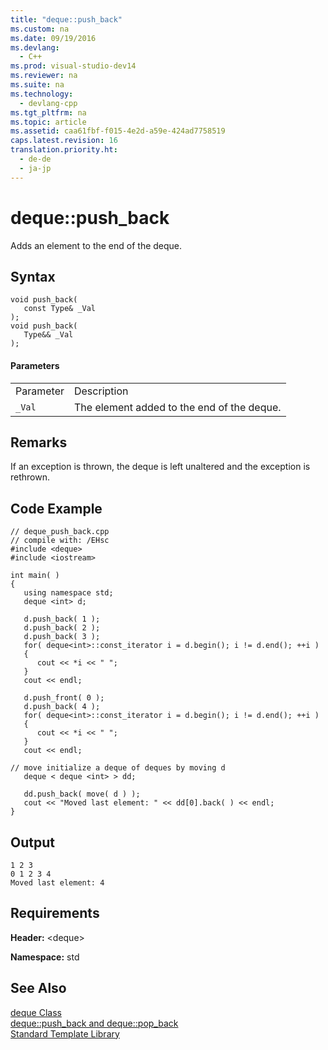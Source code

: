 ```yaml
---
title: "deque::push_back"
ms.custom: na
ms.date: 09/19/2016
ms.devlang: 
  - C++
ms.prod: visual-studio-dev14
ms.reviewer: na
ms.suite: na
ms.technology: 
  - devlang-cpp
ms.tgt_pltfrm: na
ms.topic: article
ms.assetid: caa61fbf-f015-4e2d-a59e-424ad7758519
caps.latest.revision: 16
translation.priority.ht: 
  - de-de
  - ja-jp
---
```

# deque::push_back
Adds an element to the end of the deque.  
  
## Syntax  
  
```  
void push_back(  
   const Type& _Val  
);  
void push_back(  
   Type&& _Val  
);  
```  
  
#### Parameters  
  
|||  
|-|-|  
|Parameter|Description|  
|`_Val`|The element added to the end of the deque.|  
  
## Remarks  
 If an exception is thrown, the deque is left unaltered and the exception is rethrown.  
  
## Code Example  
  
```  
// deque_push_back.cpp  
// compile with: /EHsc  
#include <deque>  
#include <iostream>  
  
int main( )   
{  
   using namespace std;  
   deque <int> d;  
  
   d.push_back( 1 );  
   d.push_back( 2 );  
   d.push_back( 3 );  
   for( deque<int>::const_iterator i = d.begin(); i != d.end(); ++i )  
   {  
      cout << *i << " ";  
   }  
   cout << endl;  
  
   d.push_front( 0 );  
   d.push_back( 4 );  
   for( deque<int>::const_iterator i = d.begin(); i != d.end(); ++i )  
   {  
      cout << *i << " ";  
   }  
   cout << endl;  
  
// move initialize a deque of deques by moving d  
   deque < deque <int> > dd;  
  
   dd.push_back( move( d ) );  
   cout << "Moved last element: " << dd[0].back( ) << endl;  
}  
```  
  
## Output  
  
```  
1 2 3  
0 1 2 3 4  
Moved last element: 4  
```  
  
## Requirements  
 **Header:** <deque\>  
  
 **Namespace:** std  
  
## See Also  
 [deque Class](../vs140/deque-Class.md)   
 [deque::push_back and deque::pop_back](../vs140/deque--push_back-and-deque--pop_back.md)   
 [Standard Template Library](../vs140/Standard-Template-Library.md)